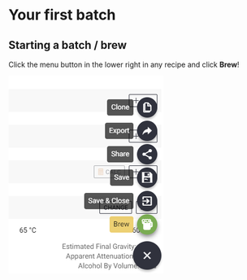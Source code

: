 # Your first batch

## Starting a batch / brew

Click the menu button in the lower right in any recipe and click **Brew**!

![](../.gitbook/assets/image%20%2835%29.png)

